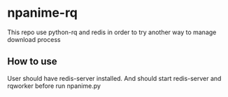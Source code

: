 # npanime-rq

This repo use python-rq and redis in order to try another way to manage download process

## How to use

User should have redis-server installed. And should start redis-server and rqworker before run npanime.py
